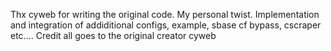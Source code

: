 Thx cyweb for writing the original code.
My personal twist. Implementation and integration of addiditional configs, example, sbase cf bypass, cscraper etc....
Credit all goes to the original creator cyweb
